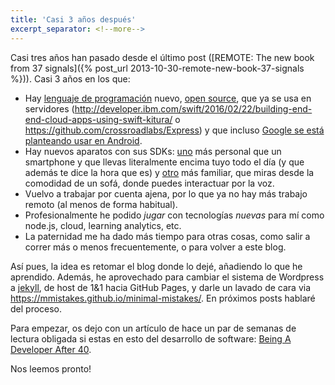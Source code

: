 ```yaml
---
title: 'Casi 3 años después'
excerpt_separator: <!--more-->
---
```


Casi tres años han pasado desde el último post ([REMOTE: The new book from 37 signals]({% post_url 2013-10-30-remote-new-book-37-signals %})). Casi 3 años en los que:

* Hay [lenguaje de programación](https://developer.apple.com/swift/) nuevo, [open source](https://swift.org), que ya se usa en servidores (<http://developer.ibm.com/swift/2016/02/22/building-end-end-cloud-apps-using-swift-kitura/> o <https://github.com/crossroadlabs/Express>) y que incluso [Google se está planteando usar en Android](http://thenextweb.com/dd/2016/04/07/google-facebook-uber-swift/).
* Hay nuevos aparatos <!--more --> con sus SDKs: [uno](http://www.apple.com/watch) más personal que un smartphone y que llevas literalmente encima tuyo todo el día (y que además te dice la hora que es) y [otro](http://www.apple.com/tv/) más familiar, que miras desde la comodidad de un sofá, donde puedes interactuar por la voz.
* Vuelvo a trabajar por cuenta ajena, por lo que ya no hay más trabajo remoto (al menos de forma habitual).
* Profesionalmente he podido *jugar* con tecnologías *nuevas* para mí como node.js, cloud, learning analytics, etc.
* La paternidad me ha dado más tiempo para otras cosas, como salir a correr más o menos frecuentemente, o para volver a este blog.

Así pues, la idea es retomar el blog donde lo dejé, añadiendo lo que he aprendido. Además, he aprovechado para cambiar el sistema de Wordpress a [jekyll](https://jekyllrb.com/), de host de 1&1 hacia GitHub Pages, y darle un lavado de cara via <https://mmistakes.github.io/minimal-mistakes/>. En próximos posts hablaré del proceso.

Para empezar, os dejo con un artículo de hace un par de semanas de lectura obligada si estas en esto del desarrollo de software: [Being A Developer After 40](https://medium.freecodecamp.com/being-a-developer-after-40-3c5dd112210c?gi=22976a0ba9da#.91yskv20q).

Nos leemos pronto!
